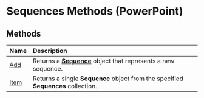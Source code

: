 
# Sequences Methods (PowerPoint)

## Methods



|**Name**|**Description**|
|:-----|:-----|
|[Add](5f1516ec-d617-ffcf-c786-318a7ba3cb1e.md)|Returns a  **[Sequence](37a5224f-2461-b575-acb6-6905bbb5136d.md)** object that represents a new sequence.|
|[Item](48803295-9ba9-94d1-78fe-df217bdf440c.md)|Returns a single  **Sequence** object from the specified **Sequences** collection.|
